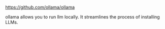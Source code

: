 https://github.com/ollama/ollama

ollama allows you to run llm locally. It streamlines the process of installing LLMs.
